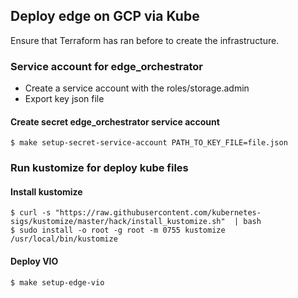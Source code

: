 ## Deploy edge on GCP via Kube

Ensure that Terraform has ran before to create the infrastructure.

### Service account for edge_orchestrator
- Create a service account with the roles/storage.admin
- Export key json file

#### Create secret edge_orchestrator service account
```shell
$ make setup-secret-service-account PATH_TO_KEY_FILE=file.json 
```

### Run kustomize for deploy kube files

#### Install kustomize
```shell
$ curl -s "https://raw.githubusercontent.com/kubernetes-sigs/kustomize/master/hack/install_kustomize.sh"  | bash
$ sudo install -o root -g root -m 0755 kustomize /usr/local/bin/kustomize
```
#### Deploy VIO
```shell
$ make setup-edge-vio
```

